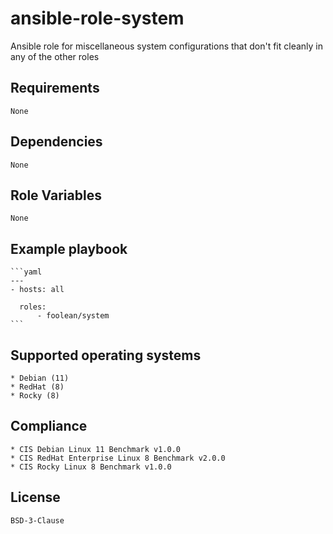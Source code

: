 # ansible-role-system

Ansible role for miscellaneous system configurations that don't fit cleanly in
any of the other roles


## Requirements

    None


## Dependencies

    None


## Role Variables

    None


## Example playbook

    ```yaml
    ---
    - hosts: all

      roles:
          - foolean/system
    ```


## Supported operating systems

    * Debian (11)
    * RedHat (8)
    * Rocky (8)


## Compliance

    * CIS Debian Linux 11 Benchmark v1.0.0
    * CIS RedHat Enterprise Linux 8 Benchmark v2.0.0
    * CIS Rocky Linux 8 Benchmark v1.0.0


## License

    BSD-3-Clause
